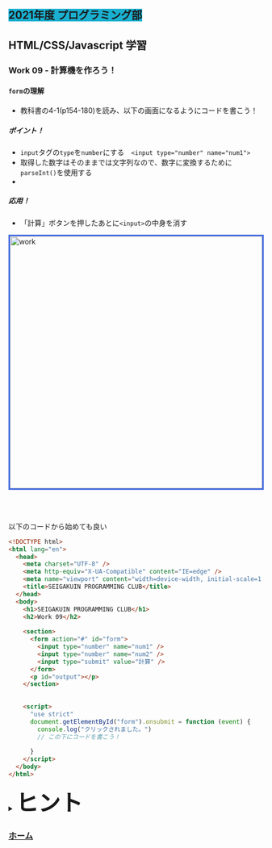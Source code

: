 ##  <span style="background: #1aafd0">2021年度 プログラミング部</span>

## HTML/CSS/Javascript 学習

### Work 09 - 計算機を作ろう！
#### `form`の理解
* 教科書の4-1(p154-180)を読み、以下の画面になるようにコードを書こう！

##### ポイント！
* `input`タグの`type`を`number`にする　`<input type="number" name="num1">`
* 取得した数字はそのままでは文字列なので、数字に変換するために`parseInt()`を使用する
* 

##### 応用！
* 「計算」ボタンを押したあとに`<input>`の中身を消す

<image src="./pics/work-09-01.png" alt="work" width="500" style="border: solid royalblue;" />

<br></br>

以下のコードから始めても良い

```html
<!DOCTYPE html>
<html lang="en">
  <head>
    <meta charset="UTF-8" />
    <meta http-equiv="X-UA-Compatible" content="IE=edge" />
    <meta name="viewport" content="width=device-width, initial-scale=1.0" />
    <title>SEIGAKUIN PROGRAMMING CLUB</title>
  </head>
  <body>
    <h1>SEIGAKUIN PROGRAMMING CLUB</h1>
    <h2>Work 09</h2>
    
    <section>
      <form action="#" id="form">
        <input type="number" name="num1" />
        <input type="number" name="num2" />
        <input type="submit" value="計算" />
      </form>
      <p id="output"></p>
    </section>
    
    
    <script>
      "use strict"
      document.getElementById("form").onsubmit = function (event) {
        console.log("クリックされました。")
        // この下にコードを書こう！
        
      }
    </script>
  </body>
</html>

```



<details>
<summary><b style="font-size: 44px">ヒント</b></summary>
<image src="./pics/work-09-01-hint.png" alt="work" width="500"  />
</details>

### [ホーム](https://github.com/Seigakuin/todays_task/blob/master/docs/y2021/starter.md)